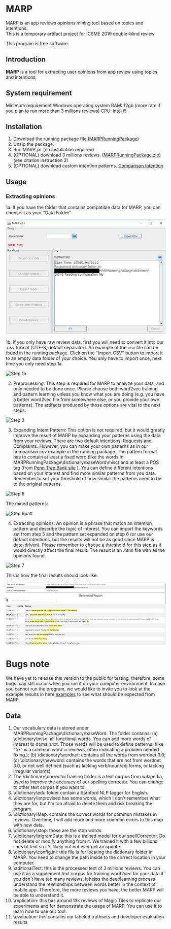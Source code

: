 # MARP
MARP is an app reviews opinions mining tool based on topics and intentions.  
This is a temporary artifact project for ICSME 2019 double-blind review

This program is free software. 

## Introduction
**MARP** is a tool for extracting user opinions from app review using topics and intentions.

## System requirement
Minimum requirement
  Windows operating system
  RAM: 12gb (more ram if you plan to run more than 3 millions reviews)
  CPU: intel i5
  
## Installation
1. Download the running package file ([MARPRunningPackage](https://drive.google.com/open?id=17zLKDEoIuy8xV20vhAumkk9cKPRg4u6G))
2. Unzip the package.
3. Run MARP.jar (no installation required)
4. (OPTIONAL) download 3 millions reviews. ([MARPRunningPackage.zip](http://www.mediafire.com/file/5a9s7858azv8ypk/REVIEWDATA_MARK.zip)) (see citation instruction 2)
5. (OPTIONAL) download custom intention patterns. [Comparison Intention](https://github.com/phong1990/ALPACA/blob/master/res/seedPatterns/newComparisons.csv)
## Usage
### Extracting opinions
1a. If you have the folder that contains compatible data for MARP, you can choose it as your "Data Folder"

![Step 1](https://github.com/artifact1/ICMSE_artifact_2019/blob/master/MARPstart.png)

1b. If you only have raw review data, first you will need to convert it into our .csv format (UTF-8, default separator). An example of the csv file can be found in the running package. Click on the "Import CSV" button to import it to an empty data folder of your choice. You only have to import once, next time you only need step 1a.

![Step 1b](https://github.com/phong1990/ALPACA/blob/master/res/img/step1-data.png)

2. Preprocessing: This step is required for MARP to analyze your data, and only needed to be done once. Please choose both word2vec training and pattern learning unless you know what you are doing (e.g. you have a better word2vec file from somewhere else, or you provide your own patterns). The artifacts produced by those options are vital to the next steps.

![Step 3](https://github.com/phong1990/ALPACA/blob/master/res/img/step3.png)

3. Expanding Intent Pattern: This option is not required, but it would greatly improve the result of MARP by expanding your patterns using the data from your reviews. There are two default intentions: Requests and Complaints. However, you can make your own patterns as in our comparison.csv example in the running package. The pattern format has to contain at least a fixed word (like the words in MARPRunningPackage\dictionary\baseWord\misc\) and at least a POS tag (from  [Penn Tree Bank site](https://catalog.ldc.upenn.edu/docs/LDC99T42/tagguid1.pdf) ). You can define different intentions based on your interest and find more similar patterns from you data. Remember to set your threshold of how similar the patterns need to be to the original patterns.

![Step 6](https://github.com/phong1990/ALPACA/blob/master/res/img/step5.png)

The mined patterns:

![Step 6patt](https://github.com/phong1990/ALPACA/blob/master/res/img/patterms.png)

4. Extracting opinions: An opinion is a phrase that match an intention pattern and describe the topic of interest. You can import the keywords set from step 5 and the pattern set expanded on step 6 (or use our default intentions, but the results will not be as good since MARP is data-driven). Please remember to choose a threshold for this step as it would directly affect the final result. The result is an .html file with all the opinions found.

![Step 7](https://github.com/phong1990/ALPACA/blob/master/res/img/step6.png)

This is how the final results should look like:

![result](https://github.com/artifact1/ICMSE_artifact_2019/blob/master/exampleResult1.png)

# Bugs note
We have yet to release this version to the public for testing, therefore, some bugs may still occur when you run it on your computer environment. In case you cannot run the program, we would like to invite you to look at the example results in here [examples](https://github.com/artifact1/ICMSE_artifact_2019/tree/master/exampleResults/MagicTiles) to see what should be expected from MARP.
  
## Data
1. Our vocabulary data is stored under MARPRunningPackage\dictionary\baseWord. The folder contains:
  (a) \dictionary\misc: all functional words. You can add more words of interest to domain.txt. Those words will be used to define patterns. (like "fix" is a common word in reviews, often indicating a problem needed fixing.);
  (b) \dictionary\wordnet: contains all the words from wordnet 3.0;
  (c) \dictionary\newword: contains the words that are not from wordnet 3.0, or not well defined (such as lacking verb/noun/adj forms, or lacking irregular variants)
2. The \dictionary\correctorTraining folder is a text corpus from wikipedia, used to improve the accuracy of our spelling corrector. You can change to other text corpus if you want to.
3. \dictionary\edu folder contain a Stanford NLP tagger for English.
4. \dictionary\improvised has some words, which I don't remember what they are for, but I'm too afraid to delete them and risk breaking the program.
5. \dictionary\Map: contains the correct words for common mistakes in reviews. Overtime, I will add more and more common errors to this map with new data.
6. \dictionary\stop: those are the stop words. 
7. \dictionary\trigramData: this is a trained model for our spellCorrector. Do not delete or modify anything from it. We trained it with a few billions lines of text so it's likely not not ever get an update.
8. \dictionary\config.ini: this file is for locating the dictionary folder in MARP. You need to change the path inside to the correct location in your computer.
9. \aditionalText: this is the processed text of 3 millions reviews. You can use it as a supplement text corpus for training word2vec for your data if you don't have too many reviews. It helps the deeplearning process understand the relationships between words better in the context of mobile app. Therefore, the more reviews you have, the better MARP will be able to understand it.
10. \replication: this has around 13k reviews of Magic Tiles to replicate our experiments and for demonstrate the usage of MARP. You can use it to learn how to use our tool.
11. \evaluation: this contains our labeled truthsets and developer evaluation results

